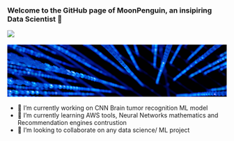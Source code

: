 ### Welcome to the GitHub page of MoonPenguin, an insipiring Data Scientist 👋

<!-- LinkedIn-->
<a href="https://www.linkedin.com/in/boris-nedyalkov-768834137/">
    <img src="https://img.shields.io/badge/linkedin-%230077B5.svg?style=for-the-badge&logo=linkedin" />
</a>

![My Image](/nail_image.jpg)

- 🔭 I’m currently working on CNN Brain tumor recognition ML model
- 🌱 I’m currently learning AWS tools, Neural Networks mathematics and Recommendation engines contrustion
- 👯 I’m looking to collaborate on any data science/ ML project

<!--
**Gandalfdore/Gandalfdore** is a ✨ _special_ ✨ repository because its `README.md` (this file) appears on your GitHub profile.

Here are some ideas to get you started:

- 🔭 I’m currently working on ...
- 🌱 I’m currently learning ...
- 👯 I’m looking to collaborate on ...
- 🤔 I’m looking for help with ...
- 💬 Ask me about ...
- 📫 How to reach me: ...
- 😄 Pronouns: ...
- ⚡ Fun fact: ...

https://github.com/Gandalfdore/Gandalfdore/blob/main/nail_image.jpg
-->
